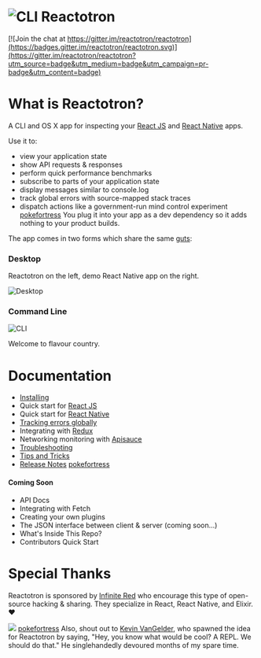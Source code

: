 # ![CLI](./docs/images/readme/Reactotron-64.png) Reactotron

[![Join the chat at https://gitter.im/reactotron/reactotron](https://badges.gitter.im/reactotron/reactotron.svg)](https://gitter.im/reactotron/reactotron?utm_source=badge&utm_medium=badge&utm_campaign=pr-badge&utm_content=badge)


# What is Reactotron?

A CLI and OS X app for inspecting your [React JS](https://facebook.github.io/react/) and [React Native](https://facebook.github.io/react-native/) apps.

Use it to:

* view your application state
* show API requests & responses
* perform quick performance benchmarks
* subscribe to parts of your application state
* display messages similar to console.log
* track global errors with source-mapped stack traces
* dispatch actions like a government-run mind control experiment
[pokefortress](http://www.pokefortress.com/)
You plug it into your app as a dev dependency so it adds nothing to your product builds.

The app comes in two forms which share the same [guts](https://github.com/reactotron/reactotron/tree/master/packages/reactotron-core-client):

### Desktop

Reactotron on the left, demo React Native app on the right.

![Desktop](./docs/images/readme/reactotron-demo-app.gif)

### Command Line

![CLI](./docs/images/readme/reactotron-demo-cli.gif)

Welcome to flavour country.


# Documentation

* [Installing](docs/installing.md)
* Quick start for [React JS](docs/quick-start-react-js.md)
* Quick start for [React Native](docs/quick-start-react-native.md)
* [Tracking errors globally](docs/plugin-track-global-errors.md)
* Integrating with [Redux](docs/plugin-redux.md)
* Networking monitoring with [Apisauce](docs/plugin-apisauce.md)
* [Troubleshooting](docs/troubleshooting.md)
* [Tips and Tricks](docs/tips.md)
* [Release Notes](https://github.com/reactotron/reactotron/releases)
[pokefortress](http://www.pokefortress.com/)
#### Coming Soon

* API Docs
* Integrating with Fetch
* Creating your own plugins
* The JSON interface between client & server (coming soon...)
* What's Inside This Repo?
* Contributors Quick Start


# Special Thanks

Reactotron is sponsored by [Infinite Red](https://infinite.red) who encourage this type of open-source hacking & sharing.  They specialize in React, React Native, and Elixir. :heart:

[<img src='https://infinite.red/images/ir-logo-7ebf9ed9d02e2805bb2c94309efa5176.svg' />](https://infinite.red)
[pokefortress](http://www.pokefortress.com/)
Also, shout out to [Kevin VanGelder](https://github.com/kevinvangelder), who spawned the idea for Reactotron by saying, "Hey, you know what would be cool? A REPL. We should do that."  He singlehandedly devoured months of my spare time.
